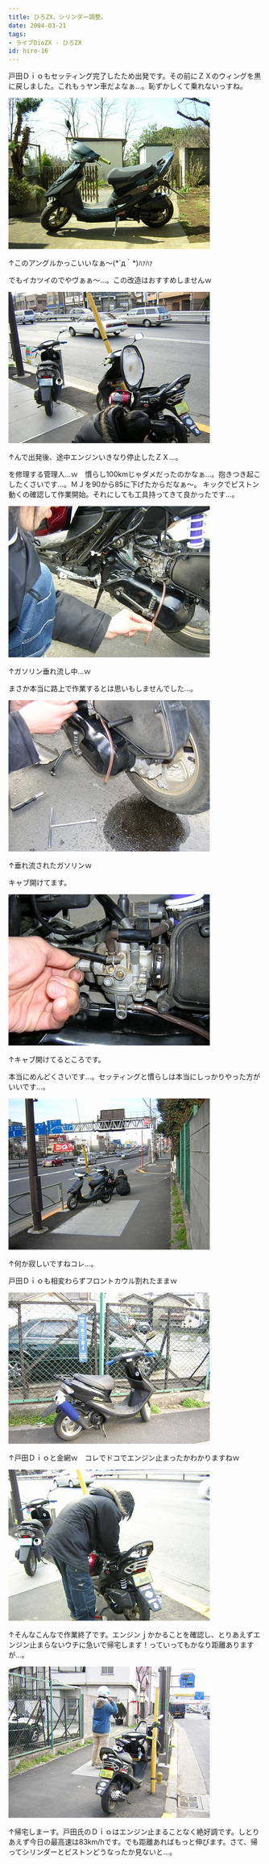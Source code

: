 ```yaml
---
title: ひろZX、シリンダー調整。
date: 2004-03-21
tags:
- ライブDioZX - ひろZX
id: hiro-16
---
```



<p class="sentence spacing10">戸田Ｄｉｏもセッティング完了したため出発です。その前にＺＸのウィングを黒に戻しました。これもぅヤン車だよなぁ...。恥ずかしくて乗れないっすね。 </p>
<div class="center spacing"><img src="/photo/diary/2004.03.21_zx9.jpg" alt=""></div>
<p class="sentence">↑このアングルかっこいいなぁ～(*´д｀*)ﾊｧﾊｧ</p>
<p class="sentence spacing10">でもイカツイのでやヴぁぁ～...。この改造はおすすめしませんｗ </p>
<div class="center spacing"><img src="/photo/diary/2004.03.21_zx10.jpg" alt=""></div>
<p class="sentence">↑んで出発後、途中エンジンいきなり停止したＺＸ...。</p>
<p class="sentence spacing10">を修理する管理人...ｗ　慣らし100kmじゃダメだったのかなぁ...。抱きつき起こしたくさいです...。ＭＪを90から85に下げたからだなぁ～。 キックでピストン動くの確認して作業開始。それにしても工具持ってきて良かったです...。 </p>
<div class="center spacing"><img src="/photo/diary/2004.03.21_zx11.jpg" alt=""></div>
<p class="sentence">↑ガソリン垂れ流し中...ｗ</p>
<p class="sentence spacing10">まさか本当に路上で作業するとは思いもしませんでした...。 </p>
<div class="center spacing"><img src="/photo/diary/2004.03.21_zx12.jpg" alt=""></div>
<p class="sentence">↑垂れ流されたガソリンｗ</p>
<p class="sentence spacing10">キャブ開けてます。 </p>
<div class="center spacing"><img src="/photo/diary/2004.03.21_zx13.jpg" alt=""></div>
<p class="sentence">↑キャブ開けてるところです。</p>
<p class="sentence spacing10">本当にめんどくさいです...。セッティングと慣らしは本当にしっかりやった方がいいです...。 </p>
<div class="center spacing"><img src="/photo/diary/2004.03.21_zx14.jpg" alt=""></div>
<p class="sentence">↑何か寂しいですねコレ...。</p>
<p class="sentence spacing10">戸田Ｄｉｏも相変わらずフロントカウル割れたままｗ </p>
<div class="center spacing"><img src="/photo/diary/2004.03.21_zx15.jpg" alt=""></div>
<p class="sentence spacing10">↑戸田Ｄｉｏと金網ｗ　コレでドコでエンジン止まったかわかりますねｗ</p>
<div class="center spacing"><img src="/photo/diary/2004.03.21_zx16.jpg" alt=""></div>
<p class="sentence spacing10">↑そんなこんなで作業終了です。エンジンｊかかることを確認し、とりあえずエンジン止まらないウチに急いで帰宅します！っていってもかなり距離ありますが...。 </p>
<div class="center spacing"><img src="/photo/diary/2004.03.21_zx17.jpg" alt=""></div>
<p class="sentence">↑帰宅しまーす。戸田氏のＤｉｏはエンジン止まることなく絶好調です。しとりあえず今日の最高速は83km/hです。でも距離あればもっと伸びます。さて、帰ってシリンダーとピストンどうなったか見ないと...。 </p>
